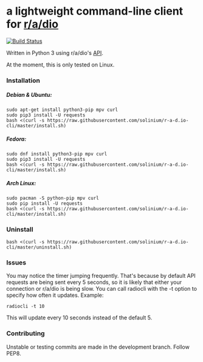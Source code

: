 # **a lightweight command-line client for [r/a/dio](https://r-a-d.io)** 

[![Build Status](https://travis-ci.org/solinium/r-a-d.io-cli.svg?branch=master)](https://travis-ci.org/solinium/r-a-d.io-cli)

Written in Python 3 using r/a/dio's [API](https://r-a-d.io/api).

At the moment, this is only tested on Linux.

### Installation

##### Debian & Ubuntu:
```
sudo apt-get install python3-pip mpv curl
sudo pip3 install -U requests
bash <(curl -s https://raw.githubusercontent.com/solinium/r-a-d.io-cli/master/install.sh)
```

##### Fedora:
```
sudo dnf install python3-pip mpv curl
sudo pip3 install -U requests
bash <(curl -s https://raw.githubusercontent.com/solinium/r-a-d.io-cli/master/install.sh)
```

##### Arch Linux:
```
sudo pacman -S python-pip mpv curl
sudo pip install -U requests
bash <(curl -s https://raw.githubusercontent.com/solinium/r-a-d.io-cli/master/install.sh)
```

### Uninstall
`bash <(curl -s https://raw.githubusercontent.com/solinium/r-a-d.io-cli/master/uninstall.sh)`

### Issues
You may notice the timer jumping frequently. That's because by default API requests are being sent every 5 seconds, so it is likely that either your connection or r/a/dio is being slow. You can call radiocli with the -t option to specify how often it updates. Example:

`radiocli -t 10`

This will update every 10 seconds instead of the default 5.

### Contributing
Unstable or testing commits are made in the development branch. Follow PEP8.
